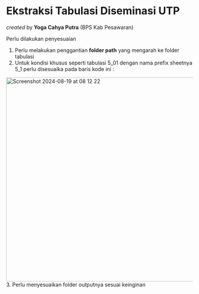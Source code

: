 # **Ekstraksi Tabulasi Diseminasi UTP**

_created_ by **Yoga Cahya Putra** (BPS Kab Pesawaran)

Perlu dilakukan penyesuaian 
1. Perlu melakukan penggantian **folder path** yang mengarah ke folder tabulasi
2. Untuk kondisi khusus seperti tabulasi 5_01 dengan nama prefix sheetnya 5_1 perlu disesuaika pada baris kode ini :
<img width="552" alt="Screenshot 2024-08-19 at 08 12 22" src="https://github.com/user-attachments/assets/5403903e-a8e9-436f-bea0-7b22700b8026">
3. Perlu menyesuaikan folder outputnya sesuai keinginan
